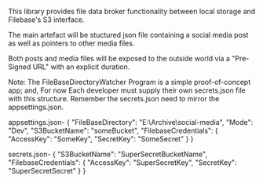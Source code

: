 ﻿This library provides file data broker functionality between local storage and 
Filebase's S3 interface.

The main artefact will be stuctured json file containing a social media post as well as pointers
to other media files. 

Both posts and media files will be exposed to the outside world via a "Pre-Signed URL" with
an explicit duration.

Note: The FileBaseDirectoryWatcher Program is a simple proof-of-concept app; and, 
For now Each developer must supply their own secrets.json file with this structure. 
Remember the secrets.json need to mirror the appsettings.json.

appsettings.json-
{
  "FileBaseDirectory": "E:\\Archive\\social-media",
  "Mode": "Dev",
  "S3BucketName": "someBucket",
  "FilebaseCredentials": {
    "AccessKey": "SomeKey",
    "SecretKey": "SomeSecret"
  }
}

secrets.json-
{
  "S3BucketName": "SuperSecretBucketName",
  "FilebaseCredentials": {
    "AccessKey": "SuperSecretKey",
    "SecretKey": "SuperSecretSecret"
  }
}